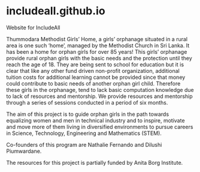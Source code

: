 # includeall.github.io
Website for IncludeAll

Thummodara Methodist Girls’ Home, a girls’ orphanage situated in a rural area is one such ‘home’, managed by the Methodist Church in Sri Lanka. It has been a home for orphan girls for over 85 years! This girls’ orphanage provide rural orphan girls with the basic needs and the protection until they reach the age of 18. They are being sent to school for education but it is clear that like any other fund driven non-profit organization, additional tuition costs for additional learning cannot be provided since that money could contribute to basic needs of another orphan girl child. Therefore these girls in the orphanage, tend to lack basic computation knowledge due to lack of resources and mentorship. We provide resources and mentorship through a series of sessions conducted in a period of six months.

The aim of this project is to guide orphan girls in the path towards equalizing women and men in technical industry and to inspire, motivate and move more of them living in diversified environments to pursue careers in Science, Technology, Engineering and Mathematics (STEM). 

Co-founders of this program are Nathalie Fernando and Dilushi Piumwardane.

The resources for this project is partially funded by Anita Borg Institute.
